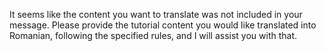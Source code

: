 It seems like the content you want to translate was not included in your message. Please provide the tutorial content you would like translated into Romanian, following the specified rules, and I will assist you with that.